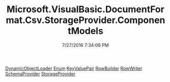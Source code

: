 ﻿---
title: Microsoft.VisualBasic.DocumentFormat.Csv.StorageProvider.ComponentModels
date: 7/27/2016 7:34:08 PM
---

[DynamicObjectLoader](T-Microsoft.VisualBasic.DocumentFormat.Csv.StorageProvider.ComponentModels.DynamicObjectLoader.html)
[Enum](T-Microsoft.VisualBasic.DocumentFormat.Csv.StorageProvider.ComponentModels.Enum.html)
[KeyValuePair](T-Microsoft.VisualBasic.DocumentFormat.Csv.StorageProvider.ComponentModels.KeyValuePair.html)
[RowBuilder](T-Microsoft.VisualBasic.DocumentFormat.Csv.StorageProvider.ComponentModels.RowBuilder.html)
[RowWriter](T-Microsoft.VisualBasic.DocumentFormat.Csv.StorageProvider.ComponentModels.RowWriter.html)
[SchemaProvider](T-Microsoft.VisualBasic.DocumentFormat.Csv.StorageProvider.ComponentModels.SchemaProvider.html)
[StorageProvider](T-Microsoft.VisualBasic.DocumentFormat.Csv.StorageProvider.ComponentModels.StorageProvider.html)

